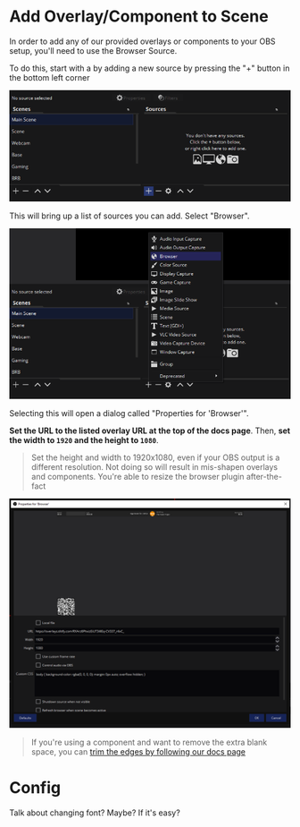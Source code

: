 # Add Overlay/Component to Scene

In order to add any of our provided overlays or components to your OBS setup, you'll need to use the Browser Source.

To do this, start with a by adding a new source by pressing the "+" button in the bottom left corner

![List of scenes and sources](./sources.png)

This will bring up a list of sources you can add. Select "Browser".

![List of source options](./sources_select.png)

Selecting this will open a dialog called "Properties for 'Browser'". 

**Set the URL to the listed overlay URL at the top of the docs page**. Then, **set the width to `1920` and the height to `1080`**.

> Set the height and width to 1920x1080, even if your OBS output is a different resolution. Not doing so will result in mis-shapen overlays and components. You're able to resize the browser plugin after-the-fact

![Properly set browser settings](./browser_properties.png)

> If you're using a component and want to remove the extra blank space, you can [trim the edges by following our docs page](/overlays/separate-merged-components)

# Config

Talk about changing font? Maybe? If it's easy?
